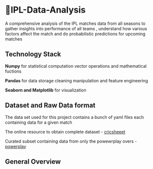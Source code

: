# 🏏IPL-Data-Analysis
A comprehensive analysis of the IPL matches data from all seasons to gather insights into performance of all teams , understand how various factors affect the match  and do probabilistic predictions
for upcoming matches


## Technology Stack

**Numpy**  for statistical computation vector operations and mathematical fuctions

**Pandas** for data storage cleaning  manipulation and feature engineering

**Seaborn and Matplotlib**  for visualization 


## Dataset and Raw Data format

The data set used for this project contains a bunch of yaml files each containing data for a given match


The online resource to obtain complete dataset - [cricsheeet](https://cricsheet.org/downloads/ipl.zip)


Curated subset containing data from only the powewrplay overs - [powerplay](Data%20Sets/PowerPlay.xlsx)



## General Overview
